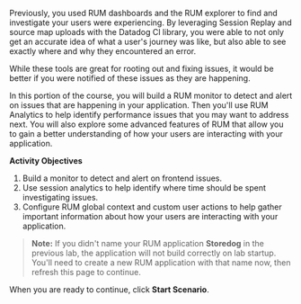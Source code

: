 Previously, you used RUM dashboards and the RUM explorer to find and investigate your users were experiencing. By leveraging Session Replay and source map uploads with the Datadog CI library, you were able to not only get an accurate idea of what a user's journey was like, but also able to see exactly where and why they encountered an error.

While these tools are great for rooting out and fixing issues, it would be better if you were notified of these issues as they are happening. 

In this portion of the course, you will build a RUM monitor to detect and alert on issues that are happening in your application. Then you'll use RUM Analytics to help identify performance issues that you may want to address next. You will also explore some advanced features of RUM that allow you to gain a better understanding of how your users are interacting with your application.

**Activity Objectives**
1. Build a monitor to detect and alert on frontend issues.
2. Use session analytics to help identify where time should be spent investigating issues.
3. Configure RUM global context and custom user actions to help gather important information about how your users are interacting with your application.

> **Note:** If you didn't name your RUM application **Storedog** in the previous lab, the application will not build correctly on lab startup. You'll need to create a new RUM application with that name now, then refresh this page to continue.

When you are ready to continue, click **Start Scenario**.
